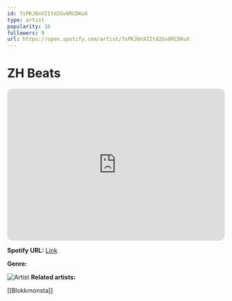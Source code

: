 ```yaml
---
id: 7sPKJ6nXIItd2Gv8RCDKuX
type: artist
popularity: 16
followers: 9
url: https://open.spotify.com/artist/7sPKJ6nXIItd2Gv8RCDKuX
---
```

# ZH Beats

<iframe style="border-radius:12px" src="https://open.spotify.com/embed/artist/7sPKJ6nXIItd2Gv8RCDKuX" width="100%" height="352" frameBorder="0" allowfullscreen="" allow="autoplay; clipboard-write; encrypted-media; fullscreen; picture-in-picture" loading="lazy"></iframe>

**Spotify URL:** [Link](https://open.spotify.com/artist/7sPKJ6nXIItd2Gv8RCDKuX)

**Genre:** 

![Artist](https://i.scdn.co/image/ab67616d0000b2738c3cb3b31e5f86e3ecf3d63f)
**Related artists:**

[[Blokkmonsta]]
